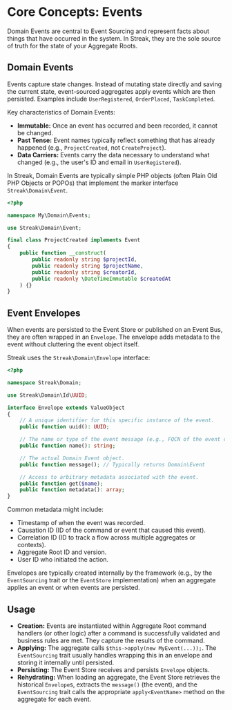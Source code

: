 # Core Concepts: Events

Domain Events are central to Event Sourcing and represent facts about things that have occurred in the system. In Streak, they are the sole source of truth for the state of your Aggregate Roots.

## Domain Events

Events capture state changes. Instead of mutating state directly and saving the current state, event-sourced aggregates apply events which are then persisted. Examples include `UserRegistered`, `OrderPlaced`, `TaskCompleted`.

Key characteristics of Domain Events:

*   **Immutable:** Once an event has occurred and been recorded, it cannot be changed.
*   **Past Tense:** Event names typically reflect something that has already happened (e.g., `ProjectCreated`, not `CreateProject`).
*   **Data Carriers:** Events carry the data necessary to understand what changed (e.g., the user's ID and email in `UserRegistered`).

In Streak, Domain Events are typically simple PHP objects (often Plain Old PHP Objects or POPOs) that implement the marker interface `Streak\Domain\Event`.

```php
<?php

namespace My\Domain\Events;

use Streak\Domain\Event;

final class ProjectCreated implements Event
{
    public function __construct(
        public readonly string $projectId,
        public readonly string $projectName,
        public readonly string $creatorId,
        public readonly \DateTimeImmutable $createdAt
    ) {}
}
```

## Event Envelopes

When events are persisted to the Event Store or published on an Event Bus, they are often wrapped in an `Envelope`. The envelope adds metadata to the event without cluttering the event object itself.

Streak uses the `Streak\Domain\Envelope` interface:

```php
<?php

namespace Streak\Domain;

use Streak\Domain\Id\UUID;

interface Envelope extends ValueObject
{
    // A unique identifier for this specific instance of the event.
    public function uuid(): UUID;

    // The name or type of the event message (e.g., FQCN of the event class).
    public function name(): string;

    // The actual Domain Event object.
    public function message(); // Typically returns Domain\Event

    // Access to arbitrary metadata associated with the event.
    public function get($name);
    public function metadata(): array;
}
```

Common metadata might include:

*   Timestamp of when the event was recorded.
*   Causation ID (ID of the command or event that caused this event).
*   Correlation ID (ID to track a flow across multiple aggregates or contexts).
*   Aggregate Root ID and version.
*   User ID who initiated the action.

Envelopes are typically created internally by the framework (e.g., by the `EventSourcing` trait or the `EventStore` implementation) when an aggregate applies an event or when events are persisted.

## Usage

*   **Creation:** Events are instantiated within Aggregate Root command handlers (or other logic) after a command is successfully validated and business rules are met. They capture the results of the command.
*   **Applying:** The aggregate calls `$this->apply(new MyEvent(...));`. The `EventSourcing` trait usually handles wrapping this in an envelope and storing it internally until persisted.
*   **Persisting:** The Event Store receives and persists `Envelope` objects.
*   **Rehydrating:** When loading an aggregate, the Event Store retrieves the historical `Envelope`s, extracts the `message()` (the event), and the `EventSourcing` trait calls the appropriate `apply<EventName>` method on the aggregate for each event.
